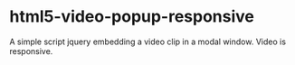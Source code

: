 # html5-video-popup-responsive
A simple script jquery embedding a video clip in a modal window. Video is responsive.
